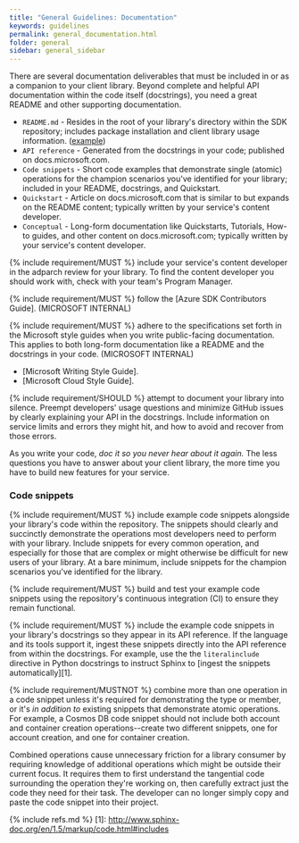 ```yaml
---
title: "General Guidelines: Documentation"
keywords: guidelines
permalink: general_documentation.html
folder: general
sidebar: general_sidebar
---
```


There are several documentation deliverables that must be included in or as a companion to your 
client library. Beyond complete and helpful API documentation within the code itself (docstrings), you need a great README and other supporting documentation.

* `README.md` - Resides in the root of your library's directory within the SDK repository; includes package installation and client library usage information. ([example](https://github.com/Azure/azure-sdk/blob/master/docs/README-EXAMPLE.md))
* `API reference` - Generated from the docstrings in your code; published on docs.microsoft.com. 
* `Code snippets` - Short code examples that demonstrate single (atomic) operations for the champion scenarios you've identified for your library; included in your README, docstrings, and Quickstart. 
* `Quickstart` - Article on docs.microsoft.com that is similar to but expands on the README content; typically written by your service's content developer. 
* `Conceptual` - Long-form documentation like Quickstarts, Tutorials, How-to guides, and other content on docs.microsoft.com; typically written by your service's content developer. 

{% include requirement/MUST %} include your service's content developer in the adparch review for your 
library. To find the content developer you should work with, check with your team's Program 
Manager.

{% include requirement/MUST %} follow the [Azure SDK Contributors Guide]. (MICROSOFT INTERNAL)

{% include requirement/MUST %} adhere to the specifications set forth in the Microsoft style guides when 
you write public-facing documentation. This applies to both long-form documentation like a README 
and the docstrings in your code. (MICROSOFT INTERNAL)

* [Microsoft Writing Style Guide].
* [Microsoft Cloud Style Guide].

{% include requirement/SHOULD %} attempt to document your library into silence. Preempt developers' usage 
questions and minimize GitHub issues by clearly explaining your API in the docstrings. Include 
information on service limits and errors they might hit, and how to avoid and recover from those 
errors.

As you write your code, *doc it so you never hear about it again.* The less questions you have to 
answer about your client library, the more time you have to build new features for your service.

### Code snippets

{% include requirement/MUST %} include example code snippets alongside your library's code within the 
repository. The snippets should clearly and succinctly demonstrate the operations most developers 
need to perform with your library. Include snippets for every common operation, and especially for 
those that are complex or might otherwise be difficult for new users of your library. At a bare 
minimum, include snippets for the champion scenarios you've identified for the library.

{% include requirement/MUST %} build and test your example code snippets using the repository's continuous 
integration (CI) to ensure they remain functional.

{% include requirement/MUST %} include the example code snippets in your library's docstrings so they 
appear in its API reference. If the language and its tools support it, ingest these snippets 
directly into the API reference from within the docstrings. For example, use the the 
`literalinclude` directive in Python docstrings to instruct Sphinx to [ingest the snippets 
automatically][1].

{% include requirement/MUSTNOT %} combine more than one operation in a code snippet unless it's required 
for demonstrating the type or member, or it's *in addition to* existing snippets that demonstrate 
atomic operations. For example, a Cosmos DB code snippet should not include both account and 
container creation operations--create two different snippets, one for account creation, and one 
for container creation.

Combined operations cause unnecessary friction for a library consumer by requiring knowledge of 
additional operations which might be outside their current focus. It requires them to first 
understand the tangential code surrounding the operation they're working on, then carefully 
extract just the code they need for their task. The developer can no longer simply copy and paste 
the code snippet into their project.

{% include refs.md %}
[1]: http://www.sphinx-doc.org/en/1.5/markup/code.html#includes